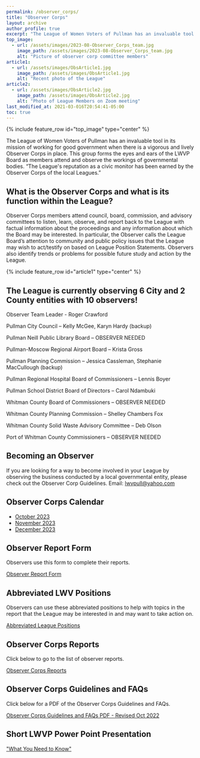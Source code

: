 ```yaml
---
permalink: /observer_corps/
title: "Observer Corps"
layout: archive
author_profile: true
excerpt: "The League of Women Voters of Pullman has an invaluable tool in its mission of working for good government when there is a vigorous and lively Observer Corps in place. This group forms the eyes and ears of the LWVP Board as participants attend and observe the workings of governmental bodies."
top_image:
  - url: /assets/images/2023-08-Observer_Corps_team.jpg
    image_path: /assets/images/2023-08-Observer_Corps_team.jpg
    alt: "Picture of observer corp committee members"
article1:
  - url: /assets/images/ObsArticle1.jpg
    image_path: /assets/images/ObsArticle1.jpg
    alt: "Recent photo of the League"
article2:
  - url: /assets/images/ObsArticle2.jpg
    image_path: /assets/images/ObsArticle2.jpg
    alt: "Photo of League Members on Zoom meeting"
last_modified_at: 2021-03-016T20:54:41-05:00
toc: true
---
```



{% include feature_row id="top_image" type="center" %}

The League of Women Voters of Pullman has an invaluable tool in its mission of working for good government when there is a vigorous and lively Observer Corps in place. This group forms the eyes and ears of the LWVP Board as members attend and observe the workings of governmental bodies. “The League's reputation as a civic monitor has been earned by the Observer Corps of the local Leagues.”

## What is the Observer Corps and what is its function within the League?
Observer Corps members attend council, board, commission, and advisory committees to listen, learn, observe, and report back to the League with factual information about the proceedings and any information about which the Board may be interested. In particular, the Observer calls the League Board’s attention to community and public policy issues that the League may wish to act/testify on based on League Position Statements. Observers also identify trends or problems for possible future study and action by the League.

{% include feature_row id="article1" type="center" %}

## The League is currently observing 6 City and 2 County entities with 10 observers!

Observer Team Leader - Roger Crawford

Pullman City Council – Kelly McGee, Karyn Hardy (backup)

Pullman Neill Public Library Board – OBSERVER NEEDED

Pullman-Moscow Regional Airport Board – Krista Gross

Pullman Planning Commission – Jessica Cassleman, Stephanie MacCullough (backup)

Pullman Regional Hospital Board of Commissioners – Lennis Boyer

Pullman School District Board of Directors – Carol Ndambuki

Whitman County Board of Commissioners – OBSERVER NEEDED

Whitman County Planning Commission – Shelley Chambers Fox

Whitman County Solid Waste Advisory Committee – Deb Olson

Port of Whitman County Commissioners – OBSERVER NEEDED

## Becoming an Observer
If you are looking for a way to become involved in your League by observing the business conducted by a local governmental entity, please check out the Observer Corp Guidelines. Email: [lwvpull@yahoo.com](mailto:lwvpull@yahoo.com)

## Observer Corps Calendar

* [October 2023](https://lwvpullman.org/assets/PDFs/ObserverCorpReports/2023-10-Obs_Calendar.pdf)
* [November 2023](https://lwvpullman.org/assets/PDFs/ObserverCorpReports/2023-11-Obs_Calendar.pdf)
* [December 2023](https://lwvpullman.org/assets/PDFs/ObserverCorpReports/2023-12-Obs_Calendar.pdf)

  
## Observer Report Form

Observers use this form to complete their reports.

[Observer Report Form](https://lwvpullman.org/assets/PDFs/ObserverCorpReports/2023-04-06-New_Obs_report_form.pdf)

## Abbreviated LWV Positions

Observers can use these abbreviated positions to help with topics in the report that the League may be interested in and may want to take action on.

[Abbreviated League Positions](https://lwvpullman.org/assets/PDFs/ObserverCorpReports/2023-04-Abbreviated_LWV_Positions.pdf)


## Observer Corps Reports

Click below to go to the list of observer reports.

[Observer Corps Reports](https://lwvpullman.org/observer_corps/Observer_reports/)


## Observer Corps Guidelines and FAQs

Click below for a PDF of the Observer Corps Guidelines and FAQs.

[Observer Corps Guidelines and FAQs PDF - Revised Oct 2022](https://lwvpullman.org/assets/PDFs/ObserverCorpReports/2022-10-Guidelines_and_FAQs.pdf)


## Short LWVP Power Point Presentation
["What You Need to Know"](https://lwvpullman.org/assets/PDFs/OnlineSelfOrientation2022-10.pdf)
